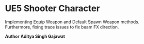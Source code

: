 # UE5 Shooter Character
Implementing Equip Weapon and Default Spawn Weapon methods. Furthermore, fixing trace issues to fix beam FX direction.

**Author**
**Aditya Singh Gajawat**